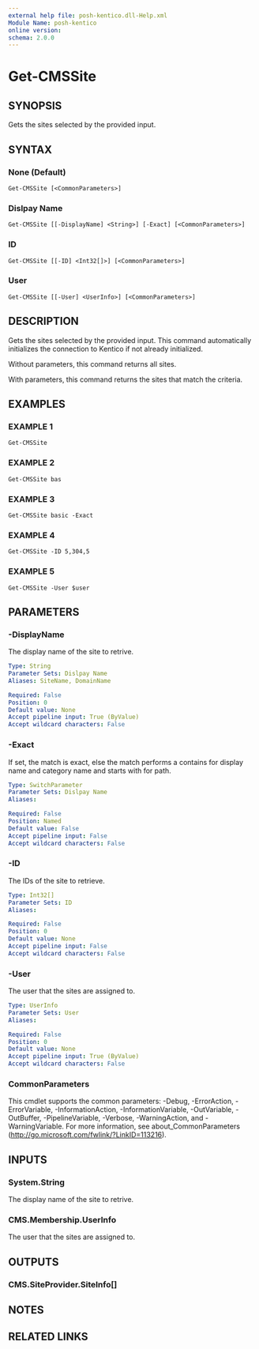 ```yaml
---
external help file: posh-kentico.dll-Help.xml
Module Name: posh-kentico
online version:
schema: 2.0.0
---
```


# Get-CMSSite

## SYNOPSIS
Gets the sites selected by the provided input.

## SYNTAX

### None (Default)
```
Get-CMSSite [<CommonParameters>]
```

### Dislpay Name
```
Get-CMSSite [[-DisplayName] <String>] [-Exact] [<CommonParameters>]
```

### ID
```
Get-CMSSite [[-ID] <Int32[]>] [<CommonParameters>]
```

### User
```
Get-CMSSite [[-User] <UserInfo>] [<CommonParameters>]
```

## DESCRIPTION
Gets the sites selected by the provided input.
This command automatically initializes the connection to Kentico if not already initialized.

Without parameters, this command returns all sites.

With parameters, this command returns the sites that match the criteria.

## EXAMPLES

### EXAMPLE 1
```
Get-CMSSite
```

### EXAMPLE 2
```
Get-CMSSite bas
```

### EXAMPLE 3
```
Get-CMSSite basic -Exact
```

### EXAMPLE 4
```
Get-CMSSite -ID 5,304,5
```

### EXAMPLE 5
```
Get-CMSSite -User $user
```

## PARAMETERS

### -DisplayName
The display name of the site to retrive.

```yaml
Type: String
Parameter Sets: Dislpay Name
Aliases: SiteName, DomainName

Required: False
Position: 0
Default value: None
Accept pipeline input: True (ByValue)
Accept wildcard characters: False
```

### -Exact
If set, the match is exact, else the match performs a contains for display name and category name and starts with for path.

```yaml
Type: SwitchParameter
Parameter Sets: Dislpay Name
Aliases:

Required: False
Position: Named
Default value: False
Accept pipeline input: False
Accept wildcard characters: False
```

### -ID
The IDs of the site to retrieve.

```yaml
Type: Int32[]
Parameter Sets: ID
Aliases:

Required: False
Position: 0
Default value: None
Accept pipeline input: False
Accept wildcard characters: False
```

### -User
The user that the sites are assigned to.

```yaml
Type: UserInfo
Parameter Sets: User
Aliases:

Required: False
Position: 0
Default value: None
Accept pipeline input: True (ByValue)
Accept wildcard characters: False
```

### CommonParameters
This cmdlet supports the common parameters: -Debug, -ErrorAction, -ErrorVariable, -InformationAction, -InformationVariable, -OutVariable, -OutBuffer, -PipelineVariable, -Verbose, -WarningAction, and -WarningVariable.
For more information, see about_CommonParameters (http://go.microsoft.com/fwlink/?LinkID=113216).

## INPUTS

### System.String
The display name of the site to retrive.

### CMS.Membership.UserInfo
The user that the sites are assigned to.

## OUTPUTS

### CMS.SiteProvider.SiteInfo[]
## NOTES

## RELATED LINKS
